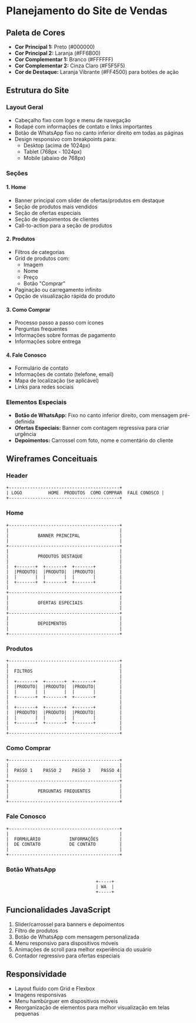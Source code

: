 # Planejamento do Site de Vendas

## Paleta de Cores
- **Cor Principal 1:** Preto (#000000)
- **Cor Principal 2:** Laranja (#FF6B00)
- **Cor Complementar 1:** Branco (#FFFFFF)
- **Cor Complementar 2:** Cinza Claro (#F5F5F5)
- **Cor de Destaque:** Laranja Vibrante (#FF4500) para botões de ação

## Estrutura do Site

### Layout Geral
- Cabeçalho fixo com logo e menu de navegação
- Rodapé com informações de contato e links importantes
- Botão de WhatsApp fixo no canto inferior direito em todas as páginas
- Design responsivo com breakpoints para:
  - Desktop (acima de 1024px)
  - Tablet (768px - 1024px)
  - Mobile (abaixo de 768px)

### Seções

#### 1. Home
- Banner principal com slider de ofertas/produtos em destaque
- Seção de produtos mais vendidos
- Seção de ofertas especiais
- Seção de depoimentos de clientes
- Call-to-action para a seção de produtos

#### 2. Produtos
- Filtros de categorias
- Grid de produtos com:
  - Imagem
  - Nome
  - Preço
  - Botão "Comprar"
- Paginação ou carregamento infinito
- Opção de visualização rápida do produto

#### 3. Como Comprar
- Processo passo a passo com ícones
- Perguntas frequentes
- Informações sobre formas de pagamento
- Informações sobre entrega

#### 4. Fale Conosco
- Formulário de contato
- Informações de contato (telefone, email)
- Mapa de localização (se aplicável)
- Links para redes sociais

### Elementos Especiais
- **Botão de WhatsApp:** Fixo no canto inferior direito, com mensagem pré-definida
- **Ofertas Especiais:** Banner com contagem regressiva para criar urgência
- **Depoimentos:** Carrossel com foto, nome e comentário do cliente

## Wireframes Conceituais

### Header
```
+------------------------------------------+
| LOGO          HOME  PRODUTOS  COMO COMPRAR  FALE CONOSCO |
+------------------------------------------+
```

### Home
```
+------------------------------------------+
|                                          |
|           BANNER PRINCIPAL               |
|                                          |
+------------------------------------------+
|                                          |
|           PRODUTOS DESTAQUE              |
|                                          |
|  +-------+  +-------+  +-------+         |
|  |PRODUTO|  |PRODUTO|  |PRODUTO|         |
|  |       |  |       |  |       |         |
|  +-------+  +-------+  +-------+         |
|                                          |
+------------------------------------------+
|                                          |
|           OFERTAS ESPECIAIS              |
|                                          |
+------------------------------------------+
|                                          |
|           DEPOIMENTOS                    |
|                                          |
+------------------------------------------+
```

### Produtos
```
+------------------------------------------+
|                                          |
|  FILTROS                                 |
|                                          |
|  +-------+  +-------+  +-------+         |
|  |PRODUTO|  |PRODUTO|  |PRODUTO|         |
|  |       |  |       |  |       |         |
|  +-------+  +-------+  +-------+         |
|                                          |
|  +-------+  +-------+  +-------+         |
|  |PRODUTO|  |PRODUTO|  |PRODUTO|         |
|  |       |  |       |  |       |         |
|  +-------+  +-------+  +-------+         |
|                                          |
+------------------------------------------+
```

### Como Comprar
```
+------------------------------------------+
|                                          |
|  PASSO 1    PASSO 2    PASSO 3    PASSO 4|
|                                          |
+------------------------------------------+
|                                          |
|           PERGUNTAS FREQUENTES           |
|                                          |
+------------------------------------------+
```

### Fale Conosco
```
+------------------------------------------+
|                                          |
|  FORMULÁRIO           INFORMAÇÕES        |
|  DE CONTATO           DE CONTATO         |
|                                          |
+------------------------------------------+
```

### Botão WhatsApp
```
                                  +-----+
                                  | WA  |
                                  +-----+
```

## Funcionalidades JavaScript
1. Slider/carrossel para banners e depoimentos
2. Filtro de produtos
3. Botão de WhatsApp com mensagem personalizada
4. Menu responsivo para dispositivos móveis
5. Animações de scroll para melhor experiência do usuário
6. Contador regressivo para ofertas especiais

## Responsividade
- Layout fluido com Grid e Flexbox
- Imagens responsivas
- Menu hambúrguer em dispositivos móveis
- Reorganização de elementos para melhor visualização em telas pequenas

